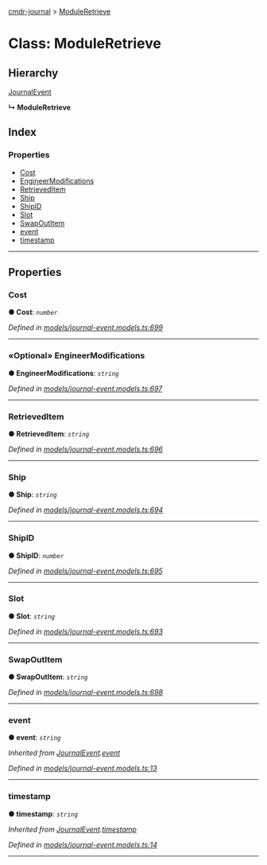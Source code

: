 [cmdr-journal](../README.md) > [ModuleRetrieve](../classes/moduleretrieve.md)



# Class: ModuleRetrieve

## Hierarchy


 [JournalEvent](journalevent.md)

**↳ ModuleRetrieve**







## Index

### Properties

* [Cost](moduleretrieve.md#cost)
* [EngineerModifications](moduleretrieve.md#engineermodifications)
* [RetrievedItem](moduleretrieve.md#retrieveditem)
* [Ship](moduleretrieve.md#ship)
* [ShipID](moduleretrieve.md#shipid)
* [Slot](moduleretrieve.md#slot)
* [SwapOutItem](moduleretrieve.md#swapoutitem)
* [event](moduleretrieve.md#event)
* [timestamp](moduleretrieve.md#timestamp)



---
## Properties
<a id="cost"></a>

###  Cost

**●  Cost**:  *`number`* 

*Defined in [models/journal-event.models.ts:699](https://github.com/chrisbruford/cmdr-journal/blob/1e4d048/src/models/journal-event.models.ts#L699)*





___

<a id="engineermodifications"></a>

### «Optional» EngineerModifications

**●  EngineerModifications**:  *`string`* 

*Defined in [models/journal-event.models.ts:697](https://github.com/chrisbruford/cmdr-journal/blob/1e4d048/src/models/journal-event.models.ts#L697)*





___

<a id="retrieveditem"></a>

###  RetrievedItem

**●  RetrievedItem**:  *`string`* 

*Defined in [models/journal-event.models.ts:696](https://github.com/chrisbruford/cmdr-journal/blob/1e4d048/src/models/journal-event.models.ts#L696)*





___

<a id="ship"></a>

###  Ship

**●  Ship**:  *`string`* 

*Defined in [models/journal-event.models.ts:694](https://github.com/chrisbruford/cmdr-journal/blob/1e4d048/src/models/journal-event.models.ts#L694)*





___

<a id="shipid"></a>

###  ShipID

**●  ShipID**:  *`number`* 

*Defined in [models/journal-event.models.ts:695](https://github.com/chrisbruford/cmdr-journal/blob/1e4d048/src/models/journal-event.models.ts#L695)*





___

<a id="slot"></a>

###  Slot

**●  Slot**:  *`string`* 

*Defined in [models/journal-event.models.ts:693](https://github.com/chrisbruford/cmdr-journal/blob/1e4d048/src/models/journal-event.models.ts#L693)*





___

<a id="swapoutitem"></a>

###  SwapOutItem

**●  SwapOutItem**:  *`string`* 

*Defined in [models/journal-event.models.ts:698](https://github.com/chrisbruford/cmdr-journal/blob/1e4d048/src/models/journal-event.models.ts#L698)*





___

<a id="event"></a>

###  event

**●  event**:  *`string`* 

*Inherited from [JournalEvent](journalevent.md).[event](journalevent.md#event)*

*Defined in [models/journal-event.models.ts:13](https://github.com/chrisbruford/cmdr-journal/blob/1e4d048/src/models/journal-event.models.ts#L13)*





___

<a id="timestamp"></a>

###  timestamp

**●  timestamp**:  *`string`* 

*Inherited from [JournalEvent](journalevent.md).[timestamp](journalevent.md#timestamp)*

*Defined in [models/journal-event.models.ts:14](https://github.com/chrisbruford/cmdr-journal/blob/1e4d048/src/models/journal-event.models.ts#L14)*





___


